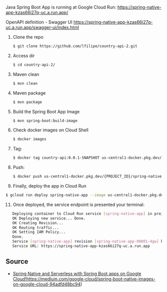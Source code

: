 Java Spring Boot App is running at Google Cloud Run:
https://spring-native-app-kzas66i27q-uc.a.run.app/

OpenAPI definition - Swagger UI
https://spring-native-app-kzas66i27q-uc.a.run.app/swagger-ui/index.html
 
1. Clone the repo
   ```sh
   $ git clone https://github.com/lfilipe/country-api-2.git
   ```
2. Access dir
   ```sh
   $ cd country-api-2/
   ```
3. Maven clean
   ```sh
   $ mvn clean
   ```
4. Maven package
   ```sh
   $ mvn package
   ```
6. Build the Spring Boot App Image
   ```sh
   $ mvn spring-boot:build-image
   ```
7. Check docker images on Cloud Shell
   ```sh
   $ docker images
   ```
8. Tag:
   ```sh
   $ docker tag country-api:0.0.1-SNAPSHOT us-central1-docker.pkg.dev/{PROJECT_ID}/spring-native-repo/sn-image:first
   ```
9. Push:
   ```sh
   $ docker push us-central1-docker.pkg.dev/{PROJECT_ID}/spring-native-repo/sn-image:first
   ```
10. Finally, deploy the app in Cloud Run
   ```sh
   $ gcloud run deploy spring-native-app --image us-central1-docker.pkg.dev/{PROJECT_ID}/spring-native-repo/sn-image:first --platform managed --region us-central1 --allow-unauthenticated
   ```

11. Once deployed, the service endpoint is presented your terminal:
   ```sh
      Deploying container to Cloud Run service [spring-native-app] in project [country-api-408214] region [us-central1]
      OK Deploying new service... Done.                                                                                                                                                                                                         
      OK Creating Revision...                                                                                                                                                                                                                 
      OK Routing traffic...                                                                                                                                                                                                                   
      OK Setting IAM Policy...                                                                                                                                                                                                                
      Done.                                                                                                                                                                                                                                     
      Service [spring-native-app] revision [spring-native-app-00001-4gw] has been deployed and is serving 100 percent of traffic.
      Service URL: https://spring-native-app-kzas66i27q-uc.a.run.app
   ```


<!-- Source -->
## Source
* [Spring Native and Serverless with Spring Boot apps on Google Cloud!](https://medium.com/google-cloud/spring-boot-native-images-on-google-cloud-94adfd48bc94)https://medium.com/google-cloud/spring-boot-native-images-on-google-cloud-94adfd48bc94)

